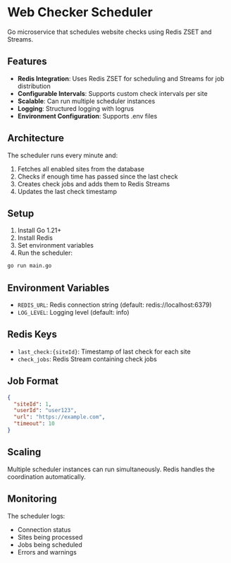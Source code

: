 # Web Checker Scheduler

Go microservice that schedules website checks using Redis ZSET and Streams.

## Features

- **Redis Integration**: Uses Redis ZSET for scheduling and Streams for job distribution
- **Configurable Intervals**: Supports custom check intervals per site
- **Scalable**: Can run multiple scheduler instances
- **Logging**: Structured logging with logrus
- **Environment Configuration**: Supports .env files

## Architecture

The scheduler runs every minute and:

1. Fetches all enabled sites from the database
2. Checks if enough time has passed since the last check
3. Creates check jobs and adds them to Redis Streams
4. Updates the last check timestamp

## Setup

1. Install Go 1.21+
2. Install Redis
3. Set environment variables
4. Run the scheduler:

```bash
go run main.go
```

## Environment Variables

- `REDIS_URL`: Redis connection string (default: redis://localhost:6379)
- `LOG_LEVEL`: Logging level (default: info)

## Redis Keys

- `last_check:{siteId}`: Timestamp of last check for each site
- `check_jobs`: Redis Stream containing check jobs

## Job Format

```json
{
  "siteId": 1,
  "userId": "user123",
  "url": "https://example.com",
  "timeout": 10
}
```

## Scaling

Multiple scheduler instances can run simultaneously. Redis handles the coordination automatically.

## Monitoring

The scheduler logs:

- Connection status
- Sites being processed
- Jobs being scheduled
- Errors and warnings
